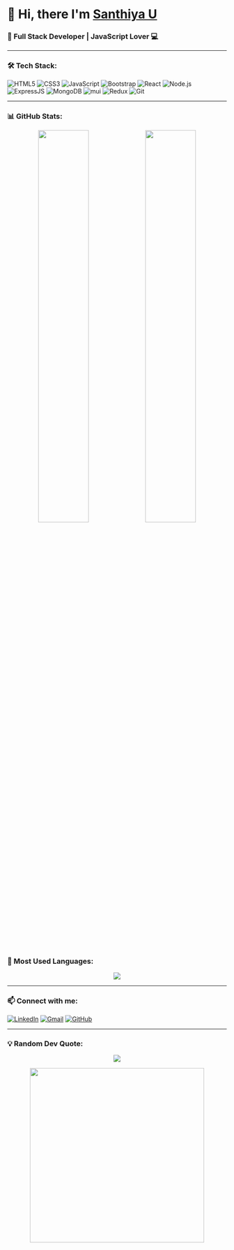 <h1 align="left">👋 Hi, there I'm <a href="https://santhiya-u.netlify.app" target="_blank"> Santhiya U </a></h1>
<h3 align="left">🚀 Full Stack Developer | JavaScript Lover 💻</h3>

---

### 🛠 Tech Stack:
![HTML5](https://img.shields.io/badge/html5-%23E34F26.svg?style=for-the-badge&logo=html5&logoColor=white)
![CSS3](https://img.shields.io/badge/css3-%231572B6.svg?style=for-the-badge&logo=css3&logoColor=white)
![JavaScript](https://img.shields.io/badge/JavaScript-F7DF1E?style=for-the-badge&logo=javascript&logoColor=black)
![Bootstrap](https://img.shields.io/badge/bootstrap-%23563D7C.svg?style=for-the-badge&logo=bootstrap&logoColor=white)
![React](https://img.shields.io/badge/React-61DAFB?style=for-the-badge&logo=react&logoColor=white)
![Node.js](https://img.shields.io/badge/Node.js-339933?style=for-the-badge&logo=node.js&logoColor=white)
![ExpressJS](https://img.shields.io/badge/Express.js-000000?style=for-the-badge&logo=express&logoColor=white)
![MongoDB](https://img.shields.io/badge/MongoDB-47A248?style=for-the-badge&logo=mongodb&logoColor=white)
![mui](https://img.shields.io/badge/Material%20UI-007FFF?style=for-the-badge&logo=mui&logoColor=white)
![Redux](https://img.shields.io/badge/Redux-593D88?style=for-the-badge&logo=redux&logoColor=white)
![Git](https://img.shields.io/badge/Git-F05032?style=for-the-badge&logo=git&logoColor=white)

---

### 📊 GitHub Stats:
<p align="center">
  <img width="48%" src="https://github-readme-stats.vercel.app/api?username=usanthiya&show_icons=true&theme=radical" />
  <img width="48%" src="https://github-readme-streak-stats.herokuapp.com/?user=usanthiya&theme=radical" />
</p>

### 🚀 Most Used Languages:
<p align="center">
  <img src="https://github-readme-stats.vercel.app/api/top-langs/?username=usanthiya&layout=compact&theme=radical" />
</p>

---

### 📫 Connect with me:
[![LinkedIn](https://img.shields.io/badge/LinkedIn-%230077B5.svg?style=for-the-badge&logo=linkedin&logoColor=white)](https://www.linkedin.com/in/usanthiya/)
[![Gmail](https://img.shields.io/badge/Gmail-D14836?style=for-the-badge&logo=gmail&logoColor=white)](mailto:santhiyaudhya1@gmail.com)
[![GitHub](https://img.shields.io/badge/GitHub-181717?style=for-the-badge&logo=github&logoColor=white)](https://github.com/usanthiya)

---

### 💡 Random Dev Quote:
<p align="center">
  <img src="https://quotes-github-readme.vercel.app/api?type=horizontal&theme=radical" />
</p>

<p align="center">
  <img src="https://media.giphy.com/media/qgQUggAC3Pfv687qPC/giphy.gif" width="400">
</p>
